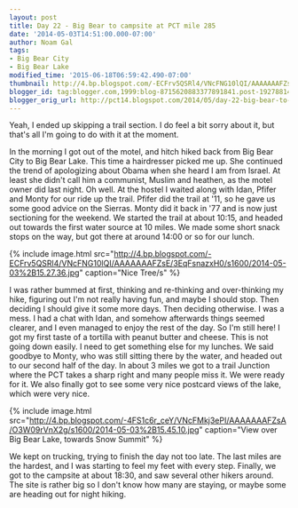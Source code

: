 ```yaml
---
layout: post
title: Day 22 - Big Bear to campsite at PCT mile 285
date: '2014-05-03T14:51:00.000-07:00'
author: Noam Gal
tags:
- Big Bear City
- Big Bear Lake
modified_time: '2015-06-18T06:59:42.490-07:00'
thumbnail: http://4.bp.blogspot.com/-ECFrv5QSRl4/VNcFNG10lQI/AAAAAAAFZsE/3EqFsnazxH0/s72-c/2014-05-03%2B15.27.36.jpg
blogger_id: tag:blogger.com,1999:blog-8715620883377891841.post-1927881494831225960
blogger_orig_url: http://pct14.blogspot.com/2014/05/day-22-big-bear-to-campsite-at-pct-mile.html
---
```

Yeah, I ended up skipping a trail section. I do feel a bit sorry about it, but that's all I'm going to do with it at the moment.

In the morning I got out of the motel, and hitch hiked back from Big Bear City to Big Bear Lake. This time a hairdresser picked me up. She continued the trend of apologizing about Obama when she heard I am from Israel. At least she didn't call him a communist, Muslim and heathen, as the motel owner did last night. Oh well. At the hostel I waited along with Idan, Pfifer and Monty for our ride up the trail. Pfifer did the trail at '11, so he gave us some good advice on the Sierras. Monty did it back in '77 and is now just sectioning for the weekend. We started the trail at about 10:15, and headed out towards the first water source at 10 miles. We made some short snack stops on the way, but got there at around 14:00 or so for our lunch.

{% include image.html src="http://4.bp.blogspot.com/-ECFrv5QSRl4/VNcFNG10lQI/AAAAAAAFZsE/3EqFsnazxH0/s1600/2014-05-03%2B15.27.36.jpg" caption="Nice Tree/s" %}

I was rather bummed at first, thinking and re-thinking and over-thinking my hike, figuring out I'm not really having fun, and maybe I should stop. Then deciding I should give it some more days. Then deciding otherwise. I was a mess. I had a chat with Idan, and somehow afterwards things seemed clearer, and I even managed to enjoy the rest of the day. So I'm still here! I got my first taste of a tortilla with peanut butter and cheese. This is not going down easily. I need to get something else for my lunches. We said goodbye to Monty, who was still sitting there by the water, and headed out to our second half of the day. In about 3 miles we got to a trail Junction where the PCT takes a sharp right and many people miss it. We were ready for it. We also finally got to see some very nice postcard views of the lake, which were very nice.

{% include image.html src="http://4.bp.blogspot.com/-4FS1c6r_ceY/VNcFMkj3ePI/AAAAAAAFZsA/O3W09rVnX2g/s1600/2014-05-03%2B15.45.10.jpg" caption="View over Big Bear Lake, towards Snow Summit" %}

We kept on trucking, trying to finish the day not too late. The last miles are the hardest, and I was starting to feel my feet with every step. Finally, we got to the campsite at about 18:30, and saw several other hikers around. The site is rather big so I don't know how many are staying, or maybe some are heading out for night hiking.
